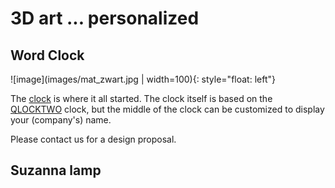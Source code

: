 # 3D art ... personalized

## Word Clock

![image](images/mat_zwart.jpg | width=100){: style="float: left"}

The [clock](http://neowordclock.be/) is where it all started. The clock itself is based on the [QLOCKTWO](https://qlocktwo.com/) clock, but the middle of the clock can be customized to display your (company's) name. 

Please contact us for a design proposal.

## Suzanna lamp


